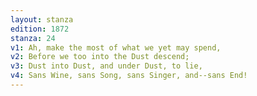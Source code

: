 ```yaml
---
layout: stanza
edition: 1872
stanza: 24
v1: Ah, make the most of what we yet may spend,
v2: Before we too into the Dust descend;
v3: Dust into Dust, and under Dust, to lie,
v4: Sans Wine, sans Song, sans Singer, and--sans End!
---
```

